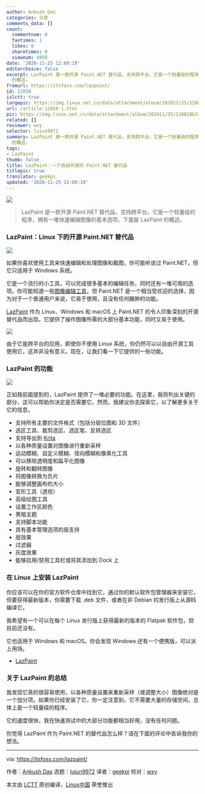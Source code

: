 ```yaml
---
author: Ankush Das
categories: 分享
comments_data: []
count:
  commentnum: 0
  favtimes: 1
  likes: 0
  sharetimes: 0
  viewnum: 4850
date: '2020-11-25 12:09:19'
editorchoice: false
excerpt: LazPaint 是一款开源 Paint.NET 替代品，支持跨平台。它是一个轻量级的程序，拥有一堆快速编辑图像的基本选项。下面是 LazPaint
  的概述。
fromurl: https://itsfoss.com/lazpaint/
id: 12858
islctt: true
largepic: https://img.linux.net.cn/data/attachment/album/202011/25/120828b330z4cem3i030tl.jpg
url: /article-12858-1.html
pic: https://img.linux.net.cn/data/attachment/album/202011/25/120828b330z4cem3i030tl.jpg.thumb.jpg
related: []
reviewer: wxy
selector: lujun9972
summary: LazPaint 是一款开源 Paint.NET 替代品，支持跨平台。它是一个轻量级的程序，拥有一堆快速编辑图像的基本选项。下面是 LazPaint
  的概述。
tags:
- LazPaint
thumb: false
title: LazPaint：一个自由开源的 Paint.NET 替代品
titlepic: true
translator: geekpi
updated: '2020-11-25 12:09:19'
---
```


![](/data/attachment/album/202011/25/120828b330z4cem3i030tl.jpg)



> 
> LazPaint 是一款开源 Paint.NET 替代品，支持跨平台。它是一个轻量级的程序，拥有一堆快速编辑图像的基本选项。下面是 LazPaint 的概述。
> 
> 
> 


### LazPaint：Linux 下的开源 Paint.NET 替代品


![](/data/attachment/album/202011/25/120923zqdavd1v8pcz31d8.jpg)


如果你喜欢使用工具来快速编辑和处理图像和截图，你可能听说过 Paint.NET，但它只适用于 Windows 系统。


它是一个流行的小工具，可以完成很多基本的编辑任务，同时还有一堆可用的选项。你可能知道一些[图像编辑工具](https://itsfoss.com/image-applications-ubuntu-linux/)，但 Paint.NET 是一个相当受欢迎的选择，因为对于一个普通用户来说，它易于使用，且没有任何臃肿的功能。


[LazPaint](https://lazpaint.github.io/) 作为 Linux、Windows 和 macOS 上 Paint.NET 的令人印象深刻的开源替代品而出现。它提供了操作图像所需的大部分基本功能，同时又易于使用。


![](/data/attachment/album/202011/25/120939fn25dzy6nqrtynby.png)


由于它是跨平台的应用，即使你不使用 Linux 系统，你仍然可以以自由开源工具使用它，这并非没有意义。现在，让我们看一下它提供的一些功能。


### LazPaint 的功能


![](/data/attachment/album/202011/25/120959lerz9cepsiq1jcs1.jpg)


正如我前面提到的，LazPaint 提供了一堆必要的功能。在这里，我将列出关键的部分，这可以帮助你决定是否需要它。然而，我建议你去探索它，以了解更多关于它的信息。


* 支持所有主要的文件格式（包括分层位图和 3D 文件）
* 选区工具、裁剪选区、选区笔、反转选区
* 支持导出到 [Krita](https://krita.org/en)
* 以各种质量设置对图像进行重新采样
* 运动模糊、自定义模糊、径向模糊和像素化工具
* 可以移除透明度和扁平化图像
* 旋转和翻转图像
* 将图像转换为负片
* 能够调整画布的大小
* 变形工具（透视）
* 高级绘图工具
* 设置工作区颜色
* 黑暗主题
* 支持脚本功能
* 具有基本管理选项的层支持
* 层效果
* 过滤器
* 灰度效果
* 能够启用/禁用工具栏或将其添加到 Dock 上


### 在 Linux 上安装 LazPaint


你应该可以在你的官方软件仓库中找到它，通过你的默认软件包管理器来安装它，但要获得最新版本，你需要下载 .deb 文件，或者在非 Debian 的发行版上从源码编译它。


我希望有一个可以在每个 Linux 发行版上获得最新的版本的 Flatpak 软件包，但目前还没有。


它也适用于 Windows 和 macOS。你会发现 Windows 还有一个便携版，可以派上用场。


* [LazPaint](https://lazpaint.github.io/)


### 关于 LazPaint 的总结


我发现它真的很容易使用，以各种质量设置来重新采样（或调整大小）图像绝对是一个加分项。如果你已经安装了它，你一定注意到，它不需要大量的存储空间，总体上是一个轻量级的程序。


它的速度很快，我在快速测试中的大部分功能都相当好用，没有任何问题。


你觉得 LazPaint 作为 Paint.NET 的替代品怎么样？请在下面的评论中告诉我你的想法。




---


via: <https://itsfoss.com/lazpaint/>


作者：[Ankush Das](https://itsfoss.com/author/ankush/) 选题：[lujun9972](https://github.com/lujun9972) 译者：[geekpi](https://github.com/geekpi) 校对：[wxy](https://github.com/wxy)


本文由 [LCTT](https://github.com/LCTT/TranslateProject) 原创编译，[Linux中国](https://linux.cn/) 荣誉推出